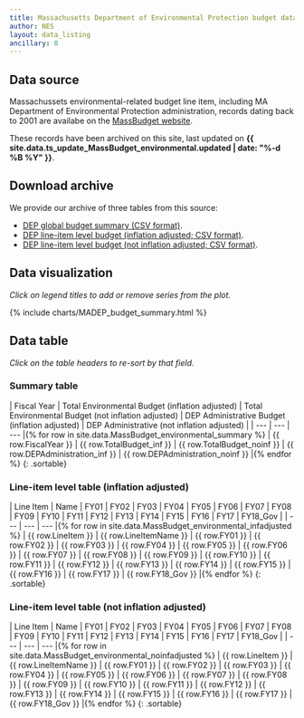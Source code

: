 ```yaml
---
title: Massachusetts Department of Environmental Protection budget data
author: NES
layout: data_listing
ancillary: 0
---
```


## Data source

Massachussets environmental-related budget line item, including MA Department of Environmental Protection administration, records dating back to 2001 are availabe on the [MassBudget website](http://massbudget.org/browser/subcat.php?id=Environment&inflation=cpi#line_items).  

These records have been archived on this site, last updated on **{{ site.data.ts_update_MassBudget_environmental.updated | date: "%-d %B %Y" }}**.

## Download archive

We provide our archive of three tables from this source:
	
* [DEP global budget summary (CSV format)](MassBudget_environmental_summary.csv).
* [DEP line-item level budget (inflation adjusted; CSV format)](MassBudget_environmental_infadjusted.csv).
* [DEP line-item level budget (not inflation adjusted; CSV format)](MassBudget_environmental_noinfadjusted.csv).

## Data visualization

*Click on legend titles to add or remove series from the plot.*

{% include charts/MADEP_budget_summary.html %}

## Data table

*Click on the table headers to re-sort by that field.*


<!-- Note: need to have the for loop markup on the same line as the table rows as described here: http://stackoverflow.com/questions/35642820/jekyll-how-to-use-for-loop-to-generate-table-row-within-the-same-table-inside-m -->

### Summary table

| Fiscal Year | Total Environmental Budget (inflation adjusted) | Total Environmental Budget (not inflation adjusted) | DEP Administrative Budget (inflation adjusted) | DEP Administrative (not inflation adjusted) |
| --- | --- | --- |{% for row in site.data.MassBudget_environmental_summary %}
| {{ row.FiscalYear }} | {{ row.TotalBudget_inf }} | {{ row.TotalBudget_noinf }} | {{ row.DEPAdministration_inf }} | {{ row.DEPAdministration_noinf }} |{% endfor %}
{: .sortable}

### Line-item level table (inflation adjusted)

| Line Item | Name | FY01 | FY02 | FY03 | FY04 | FY05 | FY06 | FY07 | FY08 | FY09 | FY10 | FY11 | FY12 | FY13 | FY14 | FY15 | FY16 | FY17 | FY18_Gov |
| --- | --- | --- |{% for row in site.data.MassBudget_environmental_infadjusted %}
| {{ row.LineItem }} | {{ row.LineItemName }} | {{ row.FY01 }} | {{ row.FY02 }} | {{ row.FY03 }} | {{ row.FY04 }} | {{ row.FY05 }} | {{ row.FY06 }} | {{ row.FY07 }} | {{ row.FY08 }} | {{ row.FY09 }} | {{ row.FY10 }} | {{ row.FY11 }} | {{ row.FY12 }} | {{ row.FY13 }} | {{ row.FY14 }} | {{ row.FY15 }} | {{ row.FY16 }} | {{ row.FY17 }} | {{ row.FY18_Gov }} |{% endfor %}
{: .sortable}

### Line-item level table (not inflation adjusted)

| Line Item | Name | FY01 | FY02 | FY03 | FY04 | FY05 | FY06 | FY07 | FY08 | FY09 | FY10 | FY11 | FY12 | FY13 | FY14 | FY15 | FY16 | FY17 | FY18_Gov |
| --- | --- | --- |{% for row in site.data.MassBudget_environmental_noinfadjusted %}
| {{ row.LineItem }} | {{ row.LineItemName }} | {{ row.FY01 }} | {{ row.FY02 }} | {{ row.FY03 }} | {{ row.FY04 }} | {{ row.FY05 }} | {{ row.FY06 }} | {{ row.FY07 }} | {{ row.FY08 }} | {{ row.FY09 }} | {{ row.FY10 }} | {{ row.FY11 }} | {{ row.FY12 }} | {{ row.FY13 }} | {{ row.FY14 }} | {{ row.FY15 }} | {{ row.FY16 }} | {{ row.FY17 }} | {{ row.FY18_Gov }} |{% endfor %}
{: .sortable}
